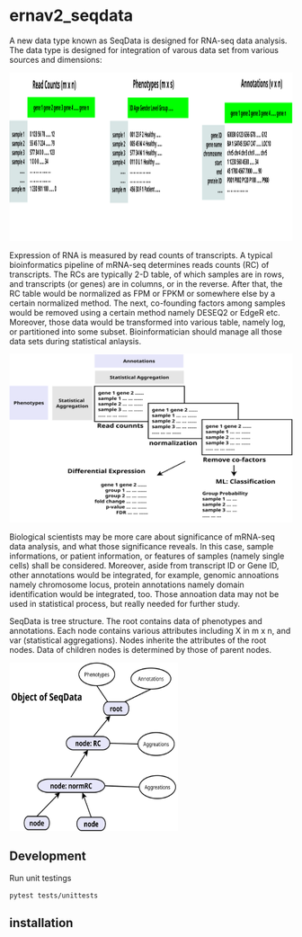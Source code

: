 # ernav2_seqdata
A new data type known as SeqData is designed for RNA-seq data analysis. The data type is designed for integration of varous data set from various sources and dimensions:

<img src="static/mrnaseq_data.svg" width="900" height="300">

Expression of RNA is measured by read counts of transcripts. A typical bioinformatics pipeline of mRNA-seq determines reads counts (RC) of transcripts. The RCs are typically 2-D table, of which samples are in rows, and transcripts (or genes) are in columns, or in the reverse. After that, the RC table would be normalized as FPM or FPKM or somewhere else by a certain normalized method. The next, co-founding factors among samples would be removed using a certain method namely DESEQ2 or EdgeR etc. Moreover, those data would be transformed into various table, namely log, or partitioned into some subset. Bioinformatician should manage all those data sets during statistical anlaysis.

<img src="static/SeqData.svg" width="600" height="300">

Biological scientists may be more care about significance of mRNA-seq data analysis, and what those significance reveals. In this case, sample informations, or patient information, or features of samples (namely single cells) shall be considered. Moreover, aside from transcript ID or Gene ID, other annotations would be integrated, for example, genomic annoations namely chromosome locus, protein annotations namely domain identification would be integrated, too. Those annoation data may not be used in statistical process, but really needed for further study.

SeqData is tree structure. The root contains data of phenotypes and annotations. Each node contains various attributes including X in m x n, and var (statistical aggregations). Nodes inherite the attributes of the root nodes. Data of children nodes is determined by those of parent nodes.

<img src="static/SeqData_data_structure.svg" width="300" height="300">

## Development
Run unit testings
```
pytest tests/unittests
```

## installation



